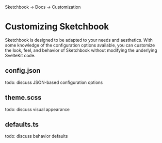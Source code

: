 Sketchbook -> Docs -> Customization

# Customizing Sketchbook

Sketchbook is designed to be adapted to your needs and aesthetics. With some knowledge of the configuration options available, you can customize the look, feel, and behavior of Sketchbook without modifying the underlying SvelteKit code.

## config.json

todo: discuss JSON-based configuration options

## theme.scss

todo: discuss visual appearance

## defaults.ts

todo: discuss behavior defaults
